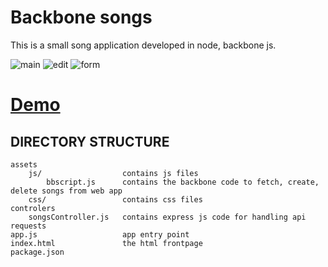 Backbone songs
===============================

This is a small song application developed in node, backbone js. 

![main](http://backbone-song.softhem.se/assets/images/screenshot.png) 
![edit](http://backbone-song.softhem.seassets/images/edit.png) 
![form](http://backbone-song.softhem.se/assets/images/form.png) 



# [Demo](http://backbone-song.softhem.se/)


DIRECTORY STRUCTURE
-------------------

```
assets
    js/                  contains js files
        bbscript.js      contains the backbone code to fetch, create, delete songs from web app
    css/                 contains css files
controlers
    songsController.js   contains express js code for handling api requests
app.js                   app entry point
index.html               the html frontpage
package.json
```